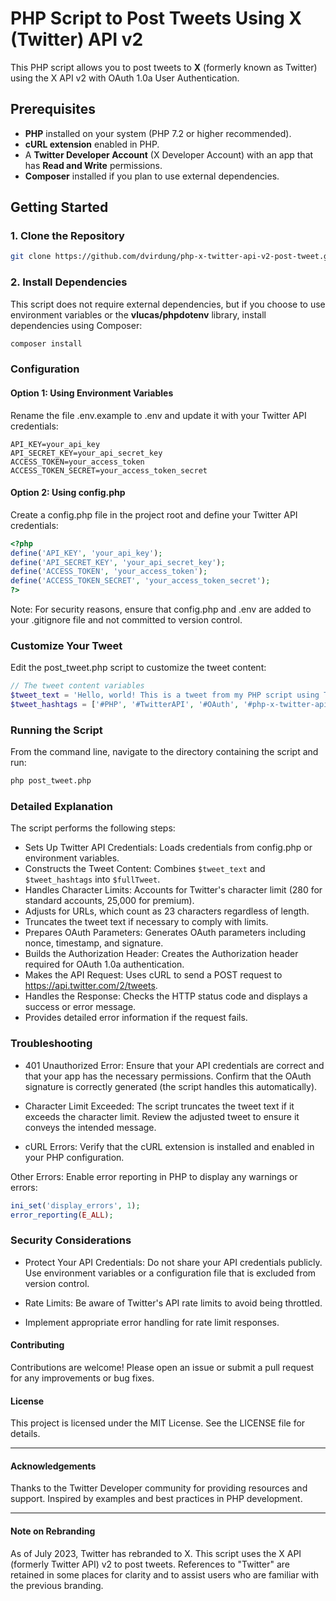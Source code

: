 # PHP Script to Post Tweets Using X (Twitter) API v2

This PHP script allows you to post tweets to **X** (formerly known as Twitter) using the X API v2 with OAuth 1.0a User Authentication.

## Prerequisites

- **PHP** installed on your system (PHP 7.2 or higher recommended).
- **cURL extension** enabled in PHP.
- A **Twitter Developer Account** (X Developer Account) with an app that has **Read and Write** permissions.
- **Composer** installed if you plan to use external dependencies.

## Getting Started

### 1. Clone the Repository

```bash
git clone https://github.com/dvirdung/php-x-twitter-api-v2-post-tweet.git
```

### 2. Install Dependencies

This script does not require external dependencies, but if you choose to use environment variables or the **vlucas/phpdotenv** library, install dependencies using Composer:

```bash
composer install
```

### Configuration
#### Option 1: Using Environment Variables

Rename the file .env.example to .env and update it with your Twitter API credentials:

```dotenv
API_KEY=your_api_key
API_SECRET_KEY=your_api_secret_key
ACCESS_TOKEN=your_access_token
ACCESS_TOKEN_SECRET=your_access_token_secret
```

#### Option 2: Using config.php

Create a config.php file in the project root and define your Twitter API credentials:

```php
<?php
define('API_KEY', 'your_api_key');
define('API_SECRET_KEY', 'your_api_secret_key');
define('ACCESS_TOKEN', 'your_access_token');
define('ACCESS_TOKEN_SECRET', 'your_access_token_secret');
?>
```

Note: For security reasons, ensure that config.php and .env are added to your .gitignore file and not committed to version control.

### Customize Your Tweet

Edit the post_tweet.php script to customize the tweet content:

```php
// The tweet content variables
$tweet_text = 'Hello, world! This is a tweet from my PHP script using Twitter API v2 from https://github.com/dvirdung/php-x-twitter-api-v2-post-tweet.';
$tweet_hashtags = ['#PHP', '#TwitterAPI', '#OAuth', '#php-x-twitter-api-v2-post-tweet'];
```

### Running the Script

From the command line, navigate to the directory containing the script and run:

```bash
php post_tweet.php
```

### Detailed Explanation

The script performs the following steps:

- Sets Up Twitter API Credentials: Loads credentials from config.php or environment variables.
- Constructs the Tweet Content: Combines `$tweet_text` and `$tweet_hashtags` into `$fullTweet`.
- Handles Character Limits: Accounts for Twitter's character limit (280 for standard accounts, 25,000 for premium).
- Adjusts for URLs, which count as 23 characters regardless of length.
- Truncates the tweet text if necessary to comply with limits.
- Prepares OAuth Parameters: Generates OAuth parameters including nonce, timestamp, and signature.
- Builds the Authorization Header: Creates the Authorization header required for OAuth 1.0a authentication.
- Makes the API Request: Uses cURL to send a POST request to https://api.twitter.com/2/tweets.
- Handles the Response: Checks the HTTP status code and displays a success or error message.
- Provides detailed error information if the request fails.

### Troubleshooting

- 401 Unauthorized Error: Ensure that your API credentials are correct and that your app has the necessary permissions.
  Confirm that the OAuth signature is correctly generated (the script handles this automatically).

- Character Limit Exceeded: The script truncates the tweet text if it exceeds the character limit.
  Review the adjusted tweet to ensure it conveys the intended message.

- cURL Errors: Verify that the cURL extension is installed and enabled in your PHP configuration.

Other Errors: Enable error reporting in PHP to display any warnings or errors:

```php
ini_set('display_errors', 1);
error_reporting(E_ALL);
```

### Security Considerations

- Protect Your API Credentials: Do not share your API credentials publicly.
  Use environment variables or a configuration file that is excluded from version control.

- Rate Limits: Be aware of Twitter's API rate limits to avoid being throttled.

- Implement appropriate error handling for rate limit responses.

#### Contributing

Contributions are welcome! Please open an issue or submit a pull request for any improvements or bug fixes.

#### License

This project is licensed under the MIT License. See the LICENSE file for details.

___
#### Acknowledgements

Thanks to the Twitter Developer community for providing resources and support.
Inspired by examples and best practices in PHP development.

_____
#### Note on Rebranding

As of July 2023, Twitter has rebranded to X. This script uses the X API (formerly Twitter API) v2 to post tweets. References to "Twitter" are retained in some places for clarity and to assist users who are familiar with the previous branding.
